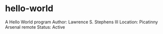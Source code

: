 # hello-world
A Hello World program
Author: Lawrence S. Stephens III
Location: Picatinny Arsenal remote
Status: Active
